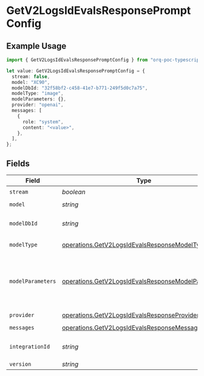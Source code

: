 # GetV2LogsIdEvalsResponsePromptConfig

## Example Usage

```typescript
import { GetV2LogsIdEvalsResponsePromptConfig } from "orq-poc-typescript-multi-env-version/models/operations";

let value: GetV2LogsIdEvalsResponsePromptConfig = {
  stream: false,
  model: "XC90",
  modelDbId: "32f58bf2-c458-41e7-b771-249f5d0c7a75",
  modelType: "image",
  modelParameters: {},
  provider: "openai",
  messages: [
    {
      role: "system",
      content: "<value>",
    },
  ],
};
```

## Fields

| Field                                                                                                                    | Type                                                                                                                     | Required                                                                                                                 | Description                                                                                                              |
| ------------------------------------------------------------------------------------------------------------------------ | ------------------------------------------------------------------------------------------------------------------------ | ------------------------------------------------------------------------------------------------------------------------ | ------------------------------------------------------------------------------------------------------------------------ |
| `stream`                                                                                                                 | *boolean*                                                                                                                | :heavy_check_mark:                                                                                                       | N/A                                                                                                                      |
| `model`                                                                                                                  | *string*                                                                                                                 | :heavy_check_mark:                                                                                                       | N/A                                                                                                                      |
| `modelDbId`                                                                                                              | *string*                                                                                                                 | :heavy_check_mark:                                                                                                       | The id of the resource                                                                                                   |
| `modelType`                                                                                                              | [operations.GetV2LogsIdEvalsResponseModelType](../../models/operations/getv2logsidevalsresponsemodeltype.md)             | :heavy_check_mark:                                                                                                       | The type of the model                                                                                                    |
| `modelParameters`                                                                                                        | [operations.GetV2LogsIdEvalsResponseModelParameters](../../models/operations/getv2logsidevalsresponsemodelparameters.md) | :heavy_check_mark:                                                                                                       | Model Parameters: Not all parameters apply to every model                                                                |
| `provider`                                                                                                               | [operations.GetV2LogsIdEvalsResponseProvider](../../models/operations/getv2logsidevalsresponseprovider.md)               | :heavy_check_mark:                                                                                                       | N/A                                                                                                                      |
| `messages`                                                                                                               | [operations.GetV2LogsIdEvalsResponseMessages](../../models/operations/getv2logsidevalsresponsemessages.md)[]             | :heavy_check_mark:                                                                                                       | N/A                                                                                                                      |
| `integrationId`                                                                                                          | *string*                                                                                                                 | :heavy_minus_sign:                                                                                                       | The id of the resource                                                                                                   |
| `version`                                                                                                                | *string*                                                                                                                 | :heavy_minus_sign:                                                                                                       | N/A                                                                                                                      |